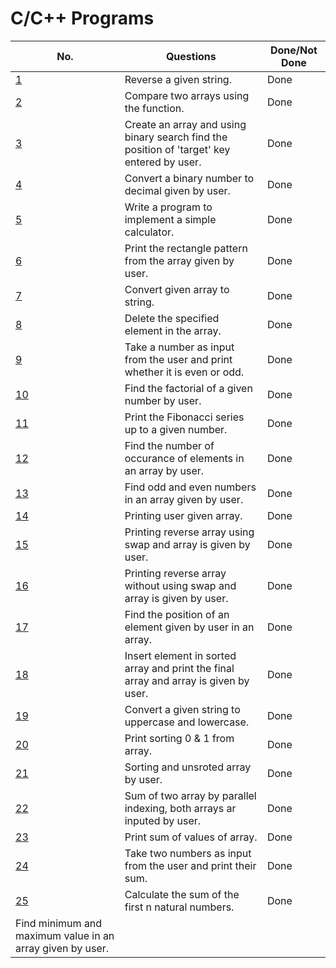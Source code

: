 # C/C++ Programs 

| No.  	| Questions                                                                                    	                                        |Done/Not Done|
|-----------------------------------------	|-------------------------------------------------------------------------------------------------- |------------ |
| [1](string_reverse.cpp)                   | Reverse a given string.                                                                           | Done        |
| [2](array_compare.cpp)                    | Compare two arrays using the function.                                                            | Done        |
| [3](binary_search_using_array_by_user.cpp)| Create an array and using binary search find the position of 'target' key entered by user.        | Done        |
| [4](binary_to_decimal.cpp)                | Convert a binary number to decimal given by user.                                                 | Done        |
| [5](calculator.c++)                       | Write a program to implement a simple calculator.                                                 | Done        |
| [6](rectanglePatternArray.cpp)            | Print the rectangle pattern from the array given by user.                                         | Done        |
| [7](convertArrayToStirings.cpp)           | Convert given array to string.                                                                    | Done        |
| [8](deleteElementsInArray.cpp)            | Delete the specified element in the array.                                                        | Done        |
| [9](even-oddNum.cpp)                    	| Take a number as input from the user and print whether it is even or odd. 	                      | Done        |
| [10](factorial_of_a_number.cpp)         	| Find the factorial of a given number by user.                                                     | Done        |
| [11](fibbonnaci.c++)                      | Print the Fibonacci series up to a given number.                                                  | Done        |
| [12](noOfOccuranceInArray.cpp)            | Find the number of occurance of elements in an array by user.                                     | Done        |
| [13](evenOddArray.cpp)                    | Find odd and even numbers in an array given by user.                                              | Done        |
| [14](printingArray.cpp)                   | Printing user given array.                                                                        | Done        |
| [15](reverseArray.cpp)                    | Printing reverse array using swap and array is given by user.                                     | Done        |
| [16](reverseArrayWithoutSwap.cpp)         | Printing reverse array without using swap and array is given by user.                             | Done        |
| [17](searchingInArray.cpp)                | Find the position of an element given by user in an array.                                        | Done        |
| [18](sortArrayInsert.cpp)                 | Insert element in sorted array and print the final array and array is given by user.              | Done        |
| [19](uppercaseLowercase.cpp)              | Convert a given string to uppercase and lowercase.                                                | Done        |
| [20](sorting1and0.cpp)                    | Print sorting 0 & 1 from array.                                                                   | Done        |
| [21](sorting_array.cpp)                   | Sorting and unsroted array by user.                                                               | Done        |
| [22](sumOf2Array.cpp)                     | Sum of two array by parallel indexing, both arrays ar inputed by user.                            | Done        |
| [23](sumOfArray.cpp)                      | Print sum of values of array.                                                                     | Done        |
| [24](sum_by_user_input.cpp)   	          | Take two numbers as input from the user and print their sum.              	                      | Done        |
| [25](sum_of_n_numbers.cpp)                | Calculate the sum of the first n natural numbers.                                                 | Done        |
| Find minimum and maximum value in an array given by user.
